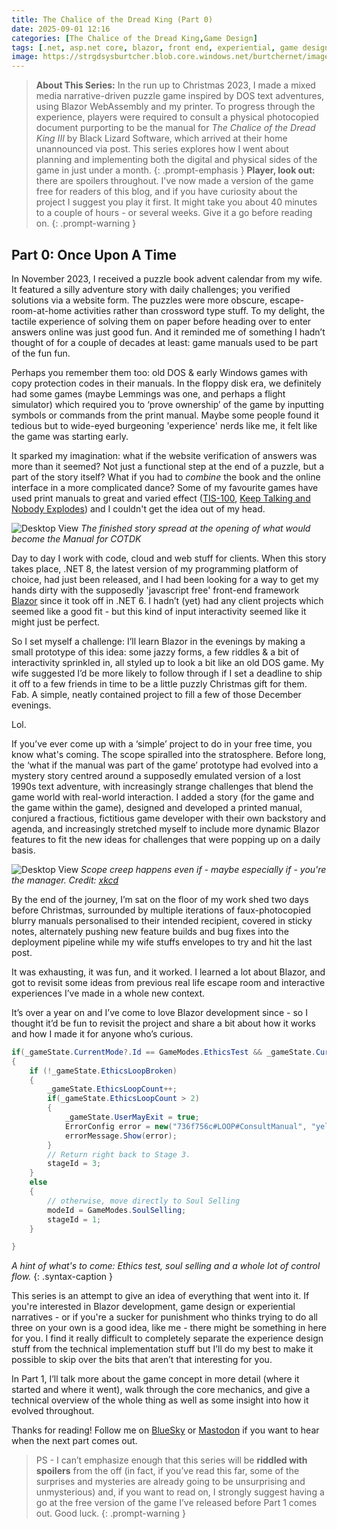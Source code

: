 ```yaml
---
title: The Chalice of the Dread King (Part 0)
date: 2025-09-01 12:16
categories: [The Chalice of the Dread King,Game Design]
tags: [.net, asp.net core, blazor, front end, experiential, game design, narrative, puzzles, webassembly, mystery, visual design, storytelling, dread king]
image: https://strgdsysburtcher.blob.core.windows.net/burtchernet/images/cotdk-mainmenu.webp
---
```



> **About This Series:** In the run up to Christmas 2023, I made a mixed media narrative-driven puzzle game inspired by DOS text adventures, using Blazor WebAssembly and my printer. To progress through the experience, players were required to consult a physical photocopied document purporting to be the manual for *The Chalice of the Dread King III* by Black Lizard Software, which arrived at their home unannounced via post. This series explores how I went about planning and implementing both the digital and physical sides of the game in just under a month. 
{: .prompt-emphasis }
> **Player, look out:** there are spoilers throughout. I've now made a version of the game free for readers of this blog, and if you have curiosity about the project I suggest you play it first. It might take you about 40 minutes to a couple of hours - or several weeks. Give it a go before reading on.
{: .prompt-warning }

## Part 0: Once Upon A Time
In November 2023, I received a puzzle book advent calendar from my wife. It featured a silly adventure story with daily challenges; you verified solutions via a website form. The puzzles were more obscure, escape-room-at-home activities rather than crossword type stuff. To my delight, the tactile experience of solving them on paper before heading over to enter answers online was just good fun. And it reminded me of something I hadn’t thought of for a couple of decades at least: game manuals used to be part of the fun fun.

Perhaps you remember them too: old DOS & early Windows games with copy protection codes in their manuals. In the floppy disk era, we definitely had some games (maybe Lemmings was one, and perhaps a flight simulator) which required you to ‘prove ownership’ of the game by inputting symbols or commands from the print manual. Maybe some people found it tedious but to wide-eyed burgeoning 'experience' nerds like me, it felt like the game was starting early. 

It sparked my imagination: what if the website verification of answers was more than it seemed? Not just a functional step at the end of a puzzle, but a part of the story itself? What if you had to *combine* the book and the online interface in a more complicated dance? Some of my favourite games have used print manuals to great and varied effect ([TIS-100](https://store.steampowered.com/app/370360/TIS100/), [Keep Talking and Nobody Explodes](https://store.steampowered.com/app/341800/Keep_Talking_and_Nobody_Explodes/)) and I couldn't get the idea out of my head.

![Desktop View](https://strgdsysburtcher.blob.core.windows.net/burtchernet/images/cotdk-manual-p4.webp) 
_The finished story spread at the opening of what would become the Manual for COTDK_

Day to day I work with code, cloud and web stuff for clients. When this story takes place, .NET 8, the latest version of my programming platform of choice, had just been released, and I had been looking for a way to get my hands dirty with the supposedly 'javascript free' front-end framework [Blazor](https://learn.microsoft.com/en-us/aspnet/core/blazor/?view=aspnetcore-9.0) since it took off in .NET 6. I hadn’t (yet) had any client projects which seemed like a good fit - but this kind of input interactivity seemed like it might just be perfect.

So I set myself a challenge: I’ll learn Blazor in the evenings by making a small prototype of this idea: some jazzy forms, a few riddles & a bit of interactivity sprinkled in, all styled up to look a bit like an old DOS game. My wife suggested I’d be more likely to follow through if I set a deadline to ship it off to a few friends in time to be a little puzzly Christmas gift for them. Fab. A simple, neatly contained project to fill a few of those December evenings.

Lol.

If you’ve ever come up with a ‘simple’ project to do in your free time, you know what's coming. The scope spiralled into the stratosphere. Before long, the ‘what if the manual was part of the game’ prototype had evolved into a mystery story centred around a supposedly emulated version of a lost 1990s text adventure, with increasingly strange challenges that blend the game world with real-world interaction. I added a story (for the game and the game within the game), designed and developed a printed manual, conjured a fractious, fictitious game developer with their own backstory and agenda, and increasingly stretched myself to include more dynamic Blazor features to fit the new ideas for challenges that were popping up on a daily basis.

![Desktop View](https://imgs.xkcd.com/comics/tasks.png)
_Scope creep happens even if - maybe especially if - you're the manager. Credit: [xkcd](https://xkcd.com/1425/)_

By the end of the journey, I’m sat on the floor of my work shed two days before Christmas, surrounded by multiple iterations of faux-photocopied blurry manuals personalised to their intended recipient, covered in sticky notes, alternately pushing new feature builds and bug fixes into the deployment pipeline while my wife stuffs envelopes to try and hit the last post.

It was exhausting, it was fun, and it worked. I learned a lot about Blazor, and got to revisit some ideas from previous real life escape room and interactive experiences I’ve made in a whole new context.

It’s over a year on and I’ve come to love Blazor development since - so I thought it’d be fun to revisit the project and share a bit about how it works and how I made it for anyone who’s curious.

```csharp
if(_gameState.CurrentMode?.Id == GameModes.EthicsTest && _gameState.CurrentStage?.Id == 3)
{
    if (!_gameState.EthicsLoopBroken)
    {
        _gameState.EthicsLoopCount++;
        if(_gameState.EthicsLoopCount > 2)
        {
            _gameState.UserMayExit = true;
            ErrorConfig error = new("736f756c#LOOP#ConsultManual", "yellow bg-dark bg-opacity-75 ", "type 'quit' to end game");
            errorMessage.Show(error);
        }
        // Return right back to Stage 3.
        stageId = 3;
    }
    else
    {
        // otherwise, move directly to Soul Selling
        modeId = GameModes.SoulSelling;
        stageId = 1;
    }

}
```
_A hint of what's to come: Ethics test, soul selling and a whole lot of control flow._
{: .syntax-caption }

This series is an attempt to give an idea of everything that went into it. If you're interested in Blazor development, game design or experiential narratives - or if you're a sucker for punishment who thinks trying to do all three on your own is a good idea, like me - there might be something in here for you. I find it really difficult to completely separate the experience design stuff from the technical implementation stuff but I’ll do my best to make it possible to skip over the bits that aren’t that interesting for you.

In Part 1, I’ll talk more about the game concept in more detail (where it started and where it went), walk through the core mechanics, and give a technical overview of the whole thing as well as some insight into how it evolved throughout.

Thanks for reading! Follow me on [BlueSky](https://bsky.app/profile/batmurtcher.bsky.social) or [Mastodon](https://mastodon.social/@batmurtcher) if you want to hear when the next part comes out.

> PS - I can’t emphasize enough that this series will be **riddled with spoilers** from the off (in fact, if you’ve read this far, some of the surprises and mysteries are already going to be unsurprising and unmysterious) and, if you want to read on, I strongly suggest having a go at the free version of the game I’ve released before Part 1 comes out. Good luck.
{: .prompt-warning }
